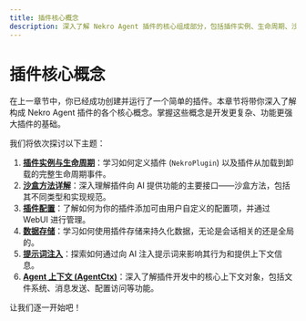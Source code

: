 ```yaml
---
title: 插件核心概念
description: 深入了解 Nekro Agent 插件的核心组成部分，包括插件实例、生命周期、沙盒方法、配置、存储和提示词注入。
---
```


# 插件核心概念

在上一章节中，你已经成功创建并运行了一个简单的插件。本章节将带你深入了解构成 Nekro Agent 插件的各个核心概念。掌握这些概念是开发更复杂、功能更强大插件的基础。

我们将依次探讨以下主题：

1.  **[插件实例与生命周期](./02_plugin_basics/2.1_plugin_instance.md)**：学习如何定义插件 (`NekroPlugin`) 以及插件从加载到卸载的完整生命周期事件。
2.  **[沙盒方法详解](./02_plugin_basics/2.2_sandbox_methods.md)**：深入理解插件向 AI 提供功能的主要接口——沙盒方法，包括其不同类型和实现规范。
3.  **[插件配置](./02_plugin_basics/2.3_configuration.md)**：了解如何为你的插件添加可由用户自定义的配置项，并通过 WebUI 进行管理。
4.  **[数据存储](./02_plugin_basics/2.4_storage.md)**：学习如何使用插件存储来持久化数据，无论是会话相关的还是全局的。
5.  **[提示词注入](./02_plugin_basics/2.5_prompt_injection.md)**：探索如何通过向 AI 注入提示词来影响其行为和提供上下文信息。
6.  **[Agent 上下文 (AgentCtx)](./02_plugin_basics/2.6_agent_context.md)**：深入了解插件开发中的核心上下文对象，包括文件系统、消息发送、配置访问等功能。

让我们逐一开始吧！ 